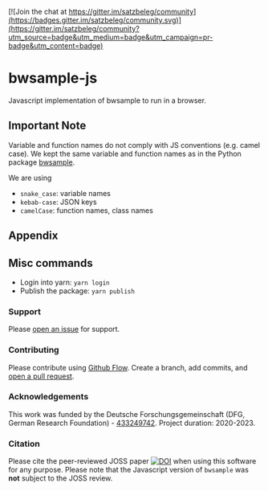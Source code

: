 [![Join the chat at https://gitter.im/satzbeleg/community](https://badges.gitter.im/satzbeleg/community.svg)](https://gitter.im/satzbeleg/community?utm_source=badge&utm_medium=badge&utm_campaign=pr-badge&utm_content=badge)

# bwsample-js
Javascript implementation of bwsample to run in a browser.

## Important Note
Variable and function names do not comply with JS conventions (e.g. camel case). We kept the same variable and function names as in the Python package [bwsample](https://pypi.org/project/bwsample/).

We are using 
- `snake_case`: variable names 
- `kebab-case`: JSON keys
- `camelCase`: function names, class names

## Appendix

## Misc commands
- Login into yarn: `yarn login`
- Publish the package: `yarn publish` 

### Support
Please [open an issue](https://github.com/satzbeleg/bwsample-js/issues/new) for support.

### Contributing
Please contribute using [Github Flow](https://guides.github.com/introduction/flow/). Create a branch, add commits, and [open a pull request](https://github.com/satzbeleg/bwsample-js/compare/).

### Acknowledgements
This work was funded by the Deutsche Forschungsgemeinschaft (DFG, German Research Foundation) - [433249742](https://gepris.dfg.de/gepris/projekt/433249742). Project duration: 2020-2023.

### Citation
Please cite the peer-reviewed JOSS paper [![DOI](https://joss.theoj.org/papers/10.21105/joss.03324/status.svg)](https://doi.org/10.21105/joss.03324) when using this software for any purpose. Please note that the Javascript version of `bwsample` was **not** subject to the JOSS review.

